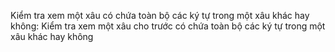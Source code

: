Kiểm tra xem một xâu có chứa toàn bộ các ký tự trong một xâu khác hay không: 
Kiểm tra xem một xâu cho trước có chứa toàn bộ các ký tự trong một xâu khác hay không